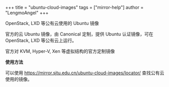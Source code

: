 +++
title = "ubuntu-cloud-images"
tags = ["mirror-help"]
author = "LengmoAngel"
+++

OpenStack, LXD 等公有云使用的 Ubuntu 镜像

官方的云 Ubuntu 镜像，由 Canonical 定制，提供 Ubuntu 认证镜像，可在 OpenStack, LXD 等公有云上运行。

官方对 KVM, Hyper-V, Xen 等虚拟结构的官方定制镜像

**使用方法**

可以使用 https://mirror.sjtu.edu.cn/ubuntu-cloud-images/locator/ 查找公有云使用的镜像。
